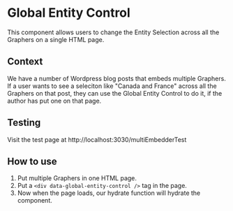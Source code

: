 # Global Entity Control

This component allows users to change the Entity Selection across all the Graphers on a single HTML page.

## Context

We have a number of Wordpress blog posts that embeds multiple Graphers. If a user wants to see a seleciton like "Canada and France" across all the Graphers on that post, they can use the Global Entity Control to do it, if the author has put one on that page.

## Testing

Visit the test page at http://localhost:3030/multiEmbedderTest

## How to use

1. Put multiple Graphers in one HTML page.
2. Put a `<div data-global-entity-control />` tag in the page.
3. Now when the page loads, our hydrate function will hydrate the component.
